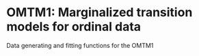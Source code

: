 # OMTM1: Marginalized transition models for ordinal data
Data generating and fitting functions for the OMTM1
